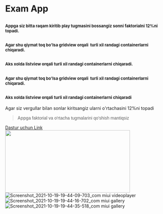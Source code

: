 <h1>Exam App</h1>

<h2><span style="font-size: 13px;">Appga siz bitta raqam kiritib play tugmasini bossangiz sonni faktorialni 12%ni topadi.</span></h2>

<h2><span style="font-size: 13px;">Agar shu qiymat toq bo&#39;lsa gridview orqali&nbsp; turli xil randagi containerlarni chiqaradi. </span></h2>

<h2><span style="font-size: 13px;">Aks xolda listview orqali&nbsp;turli xil randagi containerlarni chiqaradi.</span></h2>

<h2><span style="font-size: 13px;">Agar shu qiymat toq bo&#39;lsa gridview orqali&nbsp; turli xil randagi containerlarni chiqaradi.</span></h2>

<h2><span style="font-size: 13px;">Aks xolda listview orqali&nbsp;turli xil randagi containerlarni chiqaradi</span></h2>

<p>Agar siz vergullar bilan sonlar kiritsangiz ularni o&#39;rtachasini 12%ni topadi</p>

<blockquote>App<font face="sans-serif, Arial, Verdana, trebuchet ms">ga faktorial va o&#39;rtacha tugmalarini qo&#39;shish mantiqsiz</font></blockquote>

<a href="https://github.com/discoveruz/exam-app/blob/master/apps/app-arm64-v8a-release.apk"> Dastur uchun Link</a>
<img src="
https://user-images.githubusercontent.com/83630149/137934298-ad428780-df71-4a14-b8d5-b6638f53e61d.jpg" width="400" height="200"/>
![Screenshot_2021-10-19-19-44-09-703_com miui videoplayer](https://user-images.githubusercontent.com/83630149/137934306-de7ba697-d0d2-4bc0-9a04-a989d682efb9.jpg)
![Screenshot_2021-10-19-19-44-16-702_com miui gallery](https://user-images.githubusercontent.com/83630149/137934311-f490fdeb-36af-4c74-a0b0-20f5795f179b.jpg)
![Screenshot_2021-10-19-19-44-35-518_com miui gallery](https://user-images.githubusercontent.com/83630149/137934318-59646827-3f40-4b5f-aa1e-1b3a4243d3e8.jpg)

